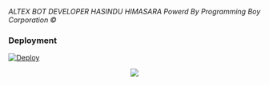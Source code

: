 *ALTEX BOT*
*DEVELOPER HASINDU HIMASARA*
*Powerd By Programming Boy Corporation ©️*

### Deployment
[![Deploy](https://www.herokucdn.com/deploy/button.svg)](https://heroku.com/deploy?template=https://github.com/Hasindu-Himasara/The-Anki-Vector)


<p align="center">
  <img src="https://telegra.ph/file/9ff19e394287ac94119a4.jpg">
</p>
